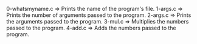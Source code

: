 0-whatsmyname.c => Prints the name of the program's file.
1-args.c => Prints the number of arguments passed to the program.
2-args.c => Prints the arguments passed to the program.
3-mul.c => Multiplies the numbers passed to the program.
4-add.c => Adds the numbers passed to the program.

